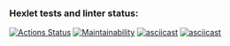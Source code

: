 ### Hexlet tests and linter status:
[![Actions Status](https://github.com/mkolotovich/backend-project-lvl3/workflows/hexlet-check/badge.svg)](https://github.com/mkolotovich/backend-project-lvl3/actions)
[![Maintainability](https://api.codeclimate.com/v1/badges/c26fd5ed72cd12cb4780/maintainability)](https://codeclimate.com/github/mkolotovich/backend-project-lvl3/maintainability)
[![asciicast](https://asciinema.org/a/8u6lsBNn6RFTp67tbuNP3C5Nz.svg)](https://asciinema.org/a/8u6lsBNn6RFTp67tbuNP3C5Nz)
[![asciicast](https://asciinema.org/a/Zpvpy8VTMjdFFpjuMbalXBGAI.svg)](https://asciinema.org/a/Zpvpy8VTMjdFFpjuMbalXBGAI)
